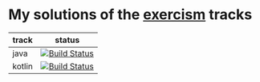 # My solutions of the [exercism](https://exercism.io/) tracks

| track | status |
|-------|--------|
| java  | [![Build Status](https://travis-ci.com/uzilan/exercism-solutions-java.svg?branch=master)](https://travis-ci.com/uzilan/exercism-solutions-java)|
| kotlin | [![Build Status](https://travis-ci.com/uzilan/exercism-solutions-kotlin.svg?branch=master)](https://travis-ci.com/uzilan/exercism-solutions-kotlin)|
